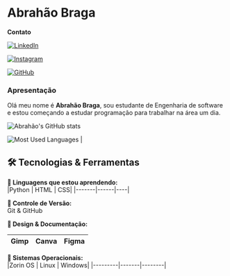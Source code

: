 # Abrahão Braga
**Contato**

[![LinkedIn](https://img.shields.io/badge/LinkedIn-0077B5?style=for-the-badge&logo=linkedin&logoColor=White)](https://www.linkedin.com/in/abrahao-braga/)

[![Instagram](https://img.shields.io/badge/-Instagram-%23E4405F?style=for-the-badge&logo=instagram&logoColor=white)](https://www.instagram.com/abrahaosaac/)

[![GitHub](https://img.shields.io/badge/GitHub-100000?style=for-the-badge&logo=github&logoColor=white)](https://github.com/abrahaobraga10)
### Apresentação
Olá meu nome é **Abrahão Braga**, sou estudante de Engenharia de software e estou começando a estudar programação para trabalhar na área um dia.

![Abrahão's GitHub stats](https://github-readme-stats.vercel.app/api?username=abrahaobraga10&theme=shadow_red&show_icons=true)

![Most Used Languages](https://github-readme-stats-git-masterrstaa-rickstaa.vercel.app/api/top-langs/?username=abrahaobraga10&theme=shadow_red) |

## 🛠️ Tecnologias & Ferramentas

**🔴 Linguagens que estou aprendendo:**  
|Python | HTML | CSS|
|-------|------|----|

**🔴 Controle de Versão:**  
Git & GitHub

**🔴 Design & Documentação:**  

|Gimp | Canva | Figma|
|-----|-------|------|

**🔴 Sistemas Operacionais:**  
|Zorin OS | Linux | Windows|
|---------|-------|--------|

